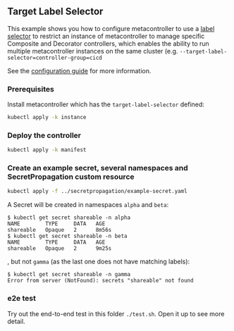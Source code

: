 ## Target Label Selector

This example shows you how to configure metacontroller to use a [label selector](https://kubernetes.io/docs/concepts/overview/working-with-objects/labels/#label-selectors) to restrict an instance of metacontroller to manage specific Composite and Decorator controllers, which enables the ability to run multiple metacontroller instances on the same cluster (e.g. `--target-label-selector=controller-group=cicd`

See the [configuration guide](https://metacontroller.github.io/metacontroller/guide/configuration.html) for more information.

### Prerequisites

Install metacontroller which has the `target-label-selector` defined:

```sh
kubectl apply -k instance
```

### Deploy the controller

```sh
kubectl apply -k manifest
```

### Create an example secret, several namespaces and SecretPropagation custom resource

```sh
kubectl apply -f ../secretpropagation/example-secret.yaml
```

A Secret will be created in namespaces `alpha` and `beta`:

```console
$ kubectl get secret shareable -n alpha
NAME        TYPE     DATA   AGE
shareable   Opaque   2      8m56s
$ kubectl get secret shareable -n beta
NAME        TYPE     DATA   AGE
shareable   Opaque   2      9m25s
```

, but not `gamma` (as the last one does not have matching labels):

```console
$ kubectl get secret shareable -n gamma
Error from server (NotFound): secrets "shareable" not found
```

### e2e test

Try out the end-to-end test in this folder `./test.sh`. Open it up to see more detail.
